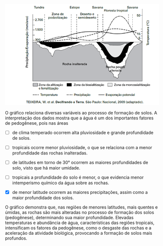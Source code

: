 

![](1595ef93-6aca-ef5b-3816-bf9c68a2efa7.png)

O gráfico relaciona diversas variáveis ao processo de formação de solos. A interpretação dos dados mostra que a água é um dos importantes fatores de pedogênese, pois nas áreas



- [ ] de clima temperado ocorrem alta pluviosidade e grande profundidade de solos.
- [ ] tropicais ocorre menor pluviosidade, o que se relaciona com a menor profundidade das rochas inalteradas.
- [ ] de latitudes em torno de 30° ocorrem as maiores profundidades de solo, visto que há maior umidade.
- [ ] tropicais a profundidade do solo é menor, o que evidencia menor intemperismo químico da água sobre as rochas.
- [x] de menor latitude ocorrem as maiores precipitações, assim como a maior profundidade dos solos.


O gráfico demonstra que, nas regiões de menores latitudes, mais quentes e úmidas, as rochas são mais alteradas no processo de formação dos solos (pedogênese), determinando sua maior profundidade. Elevadas temperaturas e abundância de água, características das regiões tropicais, intensificam os fatores da pedogênese, como o desgaste das rochas e a aceleração da atividade biológica, provocando a formação de solos mais profundos.

        